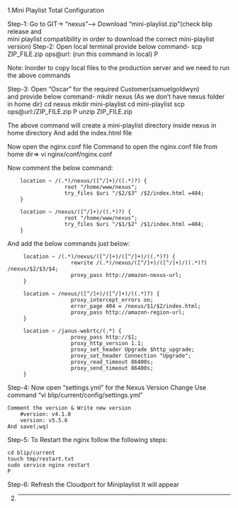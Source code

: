 
1.Mini Playlist Total Configuration

Step-1: Go to GIT→ “nexus”--> Download “mini-playlist.zip”(check blip release and       
             mini playlist compatibility in order to download the correct mini-playlist 
             version)
Step-2: Open local terminal provide below command-
	  scp ZIP_FILE.zip ops@url: (run this command in local)
      P
  
  Note: Inorder to copy local files to the production server and we need to run the 
  above commands


Step-3: Open “Oscar” for the required Customer(samuelgoldwyn) \
  and provide below command-
	  mkdir nexus (As we don’t have nexus folder in home dir)
	  cd nexus
      mkdir mini-playlist
	  cd mini-playlist
	  scp ops@url:/ZIP_FILE.zip
	  P
	  unzip ZIP_FILE.zip
	 
The above command will create a mini-playlist directory inside nexus in home directory
And add the index.html file
	
Now open the nginx.conf file 
Command to open the nginx.conf file from home dir=> vi nginx/conf/nginx.conf

Now comment the below command:

        location ~ /(.*)/nexus/([^/]+)/((.*)?) {
                      root "/home/www/nexus";
                      try_files $uri "/$2/$3" /$2/index.html =404;
        }
  
        location ~ /nexus/([^/]+)/((.*)?) {
                      root "/home/www/nexus";
                      try_files $uri "/$1/$2" /$1/index.html =404;
        }






And add the below commands just below:


         location ~ /(.*)/nexus/([^/]+)/([^/]+)/((.*)?) {
                        rewrite /(.*)/nexus/([^/]+)/([^/]+)/((.*)?) /nexus/$2/$3/$4;
                        proxy_pass http://amazon-nexus-url;
         }
  
         location ~ /nexus/([^/]+)/([^/]+)/((.*)?) {
                        proxy_intercept_errors on;
                        error_page 404 = /nexus/$1/$2/index.html;
                        proxy_pass http://amazon-region-url;
         }
  
         location ~ /janus-webrtc/(.*) {
                        proxy_pass http://$1;
                        proxy_http_version 1.1;
                        proxy_set_header Upgrade $http_upgrade;
                        proxy_set_header Connection "Upgrade";
                        proxy_read_timeout 86400s;
                        proxy_send_timeout 86400s;
         }


	
Step-4: Now open “settings.yml” for the Nexus Version Change
	Use command “vi blip/current/config/settings.yml”
	
	Comment the version & Write new version
		#version: v4.1.0
		version: v5.5.6
	And save(;wq)

Step-5: To Restart the nginx follow the following steps:

	cd blip/current
	touch tmp/restart.txt
	sudo service nginx restart
	P

Step-6: Refresh the Cloudport for Miniplaylist
	  It will appear




2. -----------------------------------------------------------------------------------
